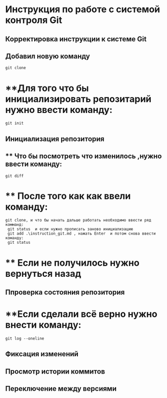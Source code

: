 # **Инструкция по работе с системой контроля Git**
## **Корректировка инструкции к системе Git**
## **Добавил новую команду**
    git clone
# **Для того что бы инициализировать репозитарий нужно ввести команду:
    git init
## Инициализация репозитория
## ** Что бы посмотреть что изменилось ,нужно ввести команду:
    git diff
# ** После того как как ввели команду:
    git clone, и что бы начать дальше работать необходимо ввести ряд комманд:
     git status  и если нужно прописать заново инициализацию 
     git add .\instruction_git.md , нажать Enter  и потом снова ввести команду:
     git status 
# ** Если не получилось нужно вернуться назад
## Ппроверка состояния репозитория
# **Если сделали всё верно нужно внести команду:
    git log --oneline


## Фиксация изменений

## Просмотр истории коммитов

## Переключение между версиями